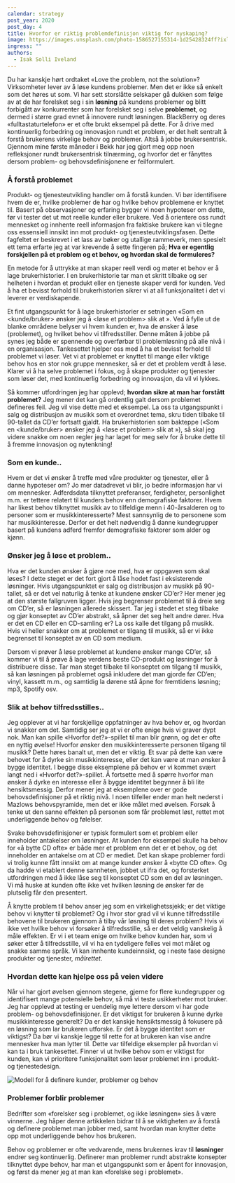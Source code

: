 ```yaml
---
calendar: strategy
post_year: 2020
post_day: 4
title: Hvorfor er riktig problemdefinisjon viktig for nyskaping?
image: https://images.unsplash.com/photo-1586527155314-1d25428324ff?ixlib=rb-1.2.1&ixid=MXwxMjA3fDB8MHxwaG90by1wYWdlfHx8fGVufDB8fHw%3D&auto=format&fit=crop&w=2250&q=80
ingress: ""
authors:
  - Isak Solli Iveland
---
```

Du har kanskje hørt ordtaket «Love the problem, not the solution»? Virksomheter lever av å løse kundens problemer. Men det er ikke så enkelt som det høres ut som. Vi har sett storslåtte selskaper gå dukken som følge av at de har forelsket seg i sin **løsning** på kundens problemer og blitt forbigått av konkurrenter som har forelsket seg i selve **problemet**, og dermed i større grad evnet å innovere rundt løsningen. BlackBerry og deres «fulltastaturtelefon» er et ofte brukt eksempel på dette. For  å drive med kontinuerlig forbedring og innovasjon rundt et problem, er det helt sentralt å forstå brukerens virkelige behov og problemer. Altså å jobbe brukersentrisk. Gjennom mine første måneder i Bekk har jeg gjort meg opp noen refleksjoner rundt brukersentrisk tilnærming, og hvorfor det er fånyttes dersom problem- og behovsdefinisjonene er feilformulert.

### Å forstå problemet

Produkt- og tjenesteutvikling handler om å forstå kunden. Vi bør identifisere hvem de er, hvilke problemer de har og hvilke behov problemene er knyttet til. Basert på observasjoner og erfaring bygger vi noen hypoteser om dette, før vi tester det ut mot reelle kunder eller brukere. 
Ved å orientere oss rundt mennesket og innhente reell informasjon fra faktiske brukere kan vi tilegne oss essensiell innsikt inn mot produkt- og tjenesteutviklingsfasen. Dette fagfeltet er beskrevet i et lass av bøker og utallige rammeverk, men spesielt ett tema erfarte jeg at var krevende å sette fingeren på; **Hva er egentlig forskjellen på et problem og et behov, og hvordan skal de formuleres?**

En metode for å uttrykke at man skaper reell verdi og møter et behov er å lage brukerhistorier. I en brukerhistorie tar man et skritt tilbake og ser helheten i hvordan et produkt eller en tjeneste skaper verdi for kunden. Ved å ha et bevisst forhold til brukerhistorien sikrer vi at all funksjonalitet i det vi leverer er verdiskapende. 

Et fint utgangspunkt for å lage brukerhistorier er setningen «Som en <kunde/bruker> ønsker jeg å <løse et problem> slik at <behov tilfredsstilles>». Ved å fylle ut de blanke områdene belyser vi hvem kunden er, hva de ønsker å løse (problemet), og hvilket behov vi tilfredsstiller. Denne måten å jobbe på synes jeg både er spennende og overførbar til problemløsning på alle nivå i en organisasjon. Tankesettet hjelper oss med å ha et bevisst forhold til problemet vi løser. Vet vi at problemet er knyttet til mange eller viktige behov hos en stor nok gruppe mennesker, så er det et problem verdt å løse. Klarer vi å ha selve problemet i fokus, og å skape produkter og tjenester som løser det, med kontinuerlig forbedring og innovasjon, da vil vi lykkes.

Så kommer utfordringen jeg har opplevd; **hvordan sikre at man har forstått problemet?** Jeg mener det kan gå ordentlig galt dersom problemet defineres feil. Jeg vil vise dette med et eksempel. La oss ta utgangspunkt i salg og distribusjon av musikk som et overordnet tema, skru tiden tilbake til 90-tallet da CD’er fortsatt gjaldt. Ha brukerhistorien som bakteppe («Som en <kunde/bruker> ønsker jeg å <løse et problem> slik at <behov tilfredsstilles>»), så skal jeg videre snakke om noen regler jeg har laget for meg selv for å bruke dette til å fremme innovasjon og nytenkning! 

### Som en kunde..

Hvem er det vi ønsker å treffe med våre produkter og tjenester, eller å danne hypoteser om? Jo mer datadrevet vi blir, jo bedre informasjon har vi om mennesker. Adferdsdata tilknyttet preferanser, ferdigheter, personlighet m.m. er tettere relatert til kunders behov enn demografiske faktorer. Hvem har likest behov tilknyttet musikk av to tilfeldige menn i 40-årsalderen og to personer som er musikkinteresserte? Mest sannsynlig de to personene som har musikkinteresse. Derfor er det helt nødvendig å danne kundegrupper basert på kundens adferd fremfor demografiske faktorer som alder og kjønn. 

### Ønsker jeg å løse et problem..

Hva er det kunden ønsker å gjøre noe med, hva er oppgaven som skal løses? I dette steget er det fort gjort å låse hodet fast i eksisterende løsninger. Hvis utgangspunktet er salg og distribusjon av musikk på 90-tallet, så er det vel naturlig å tenke at kundene ønsker CD’er? Her mener jeg at den største fallgruven ligger. Hvis jeg begrenser problemet til å dreie seg om CD’er, så er løsningen allerede skissert. Tar jeg i stedet et steg tilbake og gjør konseptet av CD’er abstrakt, så åpner det seg helt andre dører. Hva er det en CD eller en CD-samling er?  La oss kalle det tilgang på musikk. Hvis vi heller snakker om at problemet er tilgang til musikk, så er vi ikke begrenset til konseptet av en CD som medium. 

Dersom vi prøver å løse problemet at kundene ønsker mange CD’er, så kommer vi til å prøve å lage verdens beste CD-produkt og løsninger for å distribuere disse. Tar man steget tilbake til konseptet om tilgang til musikk, så kan løsningen på problemet også inkludere det man gjorde før CD’en; vinyl, kassett m.m., og samtidig la dørene stå åpne for fremtidens løsning; mp3, Spotify osv. 

### Slik at behov tilfredsstilles..

Jeg opplever at vi har forskjellige oppfatninger av hva behov er, og hvordan vi snakker om det. Samtidig ser jeg at vi er ofte enige hvis vi graver dypt nok. Man kan spille «Hvorfor det?»-spillet til man blir grønn, og det er ofte en nyttig øvelse! Hvorfor ønsker den musikkinteresserte personen tilgang til musikk? Dette høres banalt ut, men det er viktig. Et svar på dette kan være behovet for å dyrke sin musikkinteresse, eller det kan være at man ønsker å bygge identitet. I begge disse eksemplene på behov er vi kommet svært langt ned i «Hvorfor det?»-spillet. Å fortsette med å spørre hvorfor man ønsker å dyrke en interesse eller å bygge identitet begynner å bli lite hensiktsmessig. Derfor mener jeg at eksemplene over er gode behovsdefinisjoner på et riktig nivå. I noen tilfeller ender man helt nederst i Mazlows behovspyramide, men det er ikke målet med øvelsen. Forsøk å tenke ut den sanne effekten på personen som får problemet løst, rettet mot underliggende behov og følelser.

Svake behovsdefinisjoner er typisk formulert som et problem eller inneholder antakelser om løsninger. At kunden for eksempel skulle ha behov for «å bytte CD ofte» er både mer et problem enn det er et behov, og det inneholder en antakelse om at CD er mediet. Det kan skape problemer fordi vi trolig kunne fått innsikt om at mange kunder ønsker å «bytte CD ofte». Og da hadde vi etablert denne sannheten, jobbet ut ifra det, og forsterket utfordringen med å ikke låse seg til konseptet CD som en del av løsningen. Vi må huske at kunden ofte ikke vet hvilken løsning de ønsker før de plutselig får den presentert.

Å knytte problem til behov anser jeg som en virkelighetssjekk; er det viktige behov vi knytter til problemet? Og i hvor stor grad vil vi kunne tilfredsstille behovene til brukeren gjennom å tilby vår løsning til deres problem? Hvis vi ikke vet hvilke behov vi forsøker å tilfredsstille, så er det veldig vanskelig å måle effekten. Er vi i et team enige om hvilke behov kunden har, som vi søker etter å tilfredsstille, vil vi ha en tydeligere felles vei mot målet og snakke samme språk. Vi kan innhente kundeinnsikt, og i neste fase designe produkter og tjenester, *målrettet*. 

### Hvordan dette kan hjelpe oss på veien videre

Når vi har gjort øvelsen gjennom stegene, gjerne for flere kundegrupper og identifisert mange potensielle behov, så må vi teste usikkerheter mot bruker. Jeg har opplevd at testing er uendelig mye lettere dersom vi har gode problem- og behovsdefinisjoner. Er det viktigst for brukeren å kunne dyrke musikkinteresse generelt? Da er det kanskje hensiktsmessig å fokusere på en løsning som lar brukeren utforske. Er det å bygge identitet som er viktigst?  Da bør vi kanskje legge til rette for at brukeren kan vise andre mennesker hva man lytter til. Dette var tilfeldige eksempler på hvordan vi kan ta i bruk tankesettet. Finner vi ut hvilke behov som er viktigst for kunden, kan vi prioritere funksjonalitet som løser problemet inn i produkt- og tjenestedesign.  

![](https://preview.bekk.christmas/assets/blogg-v1.0.png "Modell for å definere kunder, problemer og behov")

### Problemer forblir problemer

Bedrifter som «forelsker seg i problemet, og ikke løsningen» sies å være vinnerne. Jeg håper denne artikkelen bidrar til å se viktigheten av å forstå og definere problemet man jobber med, samt hvordan man knytter dette opp mot underliggende behov hos brukeren.

Behov og problemer er ofte vedvarende, mens brukernes krav til **løsninger** endrer seg kontinuerlig.  Definerer man problemer rundt abstrakte konsepter tilknyttet dype behov, har man et utgangspunkt som er åpent for innovasjon, og først da mener jeg at man kan «forelske seg i problemet».